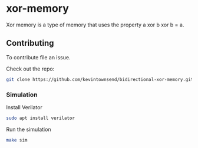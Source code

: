 # xor-memory

Xor memory is a type of memory that uses the property a xor b xor b = a.

## Contributing

To contribute file an issue.

Check out the repo:

```sh
git clone https://github.com/kevintownsend/bidirectional-xor-memory.git
```

### Simulation

Install Verilator
```sh
sudo apt install verilator
```

Run the simulation
```sh
make sim
```
